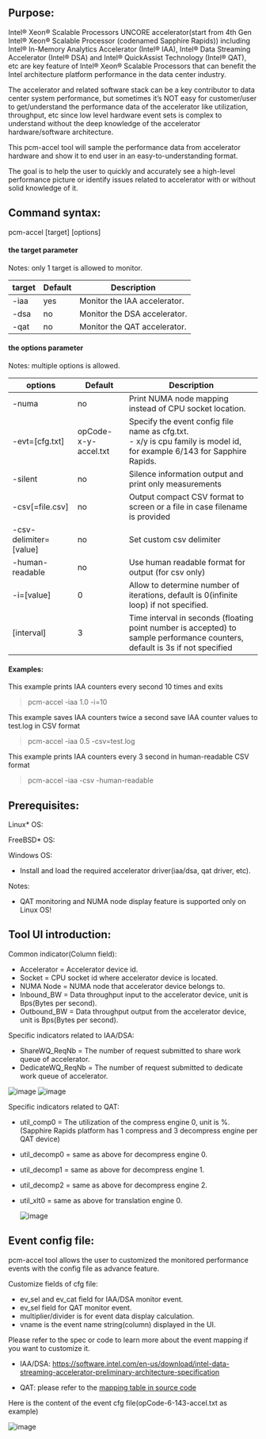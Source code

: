 ## Purpose:

Intel® Xeon® Scalable Processors UNCORE accelerator(start from 4th Gen Intel® Xeon® Scalable Processor (codenamed Sapphire Rapids)) including Intel® In-Memory Analytics Accelerator (Intel® IAA), Intel® Data Streaming Accelerator (Intel® DSA) and Intel® QuickAssist Technology (Intel® QAT), etc are key feature of Intel® Xeon® Scalable Processors that can benefit the Intel architecture platform performance in the data center industry.

The accelerator and related software stack can be a key contributor to data center system performance,  but sometimes it’s NOT easy for customer/user to get/understand the performance data of the accelerator like utilization, throughput, etc since low level hardware event sets is complex to understand without the deep knowledge of the accelerator hardware/software architecture.

This pcm-accel tool will sample the performance data from accelerator hardware and show it to end user in an easy-to-understanding format.

The goal is to help the user to quickly and accurately see a high-level performance picture or identify issues related to accelerator with or without solid knowledge of it.

## Command syntax:

pcm-accel [target] [options]

#### the target parameter

Notes: only 1 target is allowed to monitor.

| target | Default | Description                   |
| ------ | ------- | ----------------------------- |
| -iaa   | yes     | Monitor the IAA accelerator.  |
| -dsa   | no      | Monitor the DSA accelerator.  |
| -qat   | no      | Monitor the QAT accelerator.  |

#### the options parameter

Notes: multiple options is allowed.

| options                | Default              | Description                                                                                                                |
| ---------------------- | -------------------- | -------------------------------------------------------------------------------------------------------------------------- |
| -numa                  | no                   | Print NUMA node mapping instead of CPU socket location.                                                                    |
| -evt=[cfg.txt]         | opCode-x-y-accel.txt | Specify the event config file name as cfg.txt.<br>- x/y is cpu family is model id, for example 6/143 for Sapphire Rapids.  |
| -silent                | no                   | Silence information output and print only measurements                                                                     |
| -csv[=file.csv]        | no                   | Output compact CSV format to screen or a file in case filename is provided                                                 |
| -csv-delimiter=[value] | no                   | Set custom csv delimiter                                                                                                   |
| -human-readable        | no                   | Use human readable format for output (for csv only)                                                                        |
| -i=[value]             | 0                    | Allow to determine number of iterations, default is 0(infinite loop) if not specified.                                     |
| [interval]             | 3                    | Time interval in seconds (floating point number is accepted) to sample performance counters, default is 3s if not specified|

#### Examples:

This example prints IAA counters every second 10 times and exits

> pcm-accel -iaa 1.0 -i=10 

This example saves IAA counters twice a second save IAA counter values to test.log in CSV format

> pcm-accel -iaa 0.5 -csv=test.log           

This example prints IAA counters every 3 second in human-readable CSV format

> pcm-accel -iaa -csv -human-readable

## Prerequisites:

Linux* OS:

FreeBSD* OS:

Windows OS:

- Install and load the required accelerator driver(iaa/dsa, qat driver, etc).

Notes:

- QAT monitoring and NUMA node display feature is supported only on Linux OS!

## Tool UI introduction:

Common indicator(Column field):

- Accelerator = Accelerator device id.
- Socket = CPU socket id where accelerator device is located.
- NUMA Node = NUMA node that accelerator device belongs to.
- Inbound_BW = Data throughput input to the accelerator device, unit is Bps(Bytes per second).
- Outbound_BW = Data throughput output from the accelerator device, unit is Bps(Bytes per second).

Specific indicators related to IAA/DSA: 

- ShareWQ_ReqNb = The number of request submitted to share work queue of accelerator.
- DedicateWQ_ReqNb = The number of request submitted to dedicate work queue of accelerator.

![image](https://user-images.githubusercontent.com/25432609/224027332-8846dff6-f71e-4daa-a189-730e68c7e1b2.png)
![image](https://user-images.githubusercontent.com/25432609/224027445-2b08e89c-4653-4f39-971b-a7dc76bd7349.png)

Specific indicators related to QAT:

- util_comp0 = The utilization of the compress engine 0, unit is %.(Sapphire Rapids platform has 1 compress and 3 decompress engine per QAT device)

- util_decomp0 = same as above for decompress engine 0.

- util_decomp1 = same as above for decompress engine 1.

- util_decomp2 = same as above for decompress engine 2.

- util_xlt0 = same as above for translation engine 0.

 
  ![image](https://user-images.githubusercontent.com/25432609/224027570-e433aeef-c2ed-418d-aa42-18eef0f1b645.png)


## Event config file:

pcm-accel tool allows the user to customized the monitored performance events with the config file as advance feature.

Customize fields of cfg file:

- ev_sel and ev_cat field for IAA/DSA monitor event.
- ev_sel field for QAT monitor event. 
- multiplier/divider is for event data display calculation.
- vname is the event name string(column) displayed in the UI.

Please refer to the spec or code to learn more about the event mapping if you want to customize it.

- IAA/DSA: https://software.intel.com/en-us/download/intel-data-streaming-accelerator-preliminary-architecture-specification

- QAT: please refer to the [mapping table in source code](https://github.com/khulnasoft/pcm/blob/f20013f7563714cf592d7a59f169c1ddee3cf8ba/src/cpucounters.cpp#L915)


Here is the content of the event cfg file(opCode-6-143-accel.txt as example)

![image](https://user-images.githubusercontent.com/25432609/224027717-1dcdae9e-6701-4b6f-90a0-8108c4ea4550.png)

